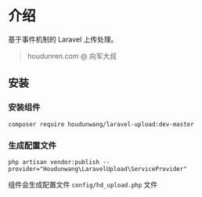 # 介绍

基于事件机制的 Laravel 上传处理。
> houdunren.com @ 向军大叔  

## 安装

### 安装组件

```
composer require houdunwang/laravel-upload:dev-master  
```

### 生成配置文件

```
php artisan vendor:publish --provider="Houdunwang\LaravelUpload\ServiceProvider"
```

组件会生成配置文件 `config/hd_upload.php` 文件


